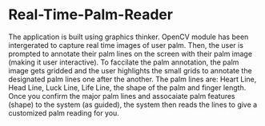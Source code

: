 # Real-Time-Palm-Reader
The application is built using graphics thinker. OpenCV module has been intergerated to capture real time images of user palm. 
Then, the user is prompted to annotate their palm lines on the screen with their palm image (making it user interactive).
To faccilate the palm annotation, the palm image gets gridded and the user highlights the small grids to annotate the designated palm lines one after the another.
The palm lines are: Heart Line, Head Line, Luck Line, Life Line, the shape of the palm and finger length. 
Once you confirm the major palm lines and assocaiate palm features (shape) to the system (as guided), the system then reads the lines to give a customized palm reading for you.

